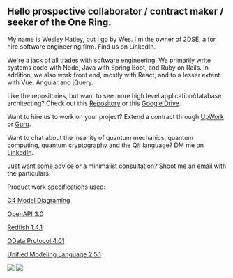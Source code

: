## Hello prospective collaborator / contract maker / seeker of the One Ring.

My name is Wesley Hatley, but I go by Wes. I'm the owner of 2DSE, a for hire software engineering firm. Find us on LinkedIn.

We're a jack of all trades with software engineering. We primarily write systems code with Node, Java with Spring Boot, and Ruby on Rails. In addition, we also work front end, mostly with React, and to a lesser extent with Vue, Angular and jQuery.

Like the repositories, but want to see more high level application/database architecting? Check out this [Repository](https://github.com/parallelam/ArchitectPortfolio) or this [Google Drive](https://drive.google.com/drive/folders/1RwszXnoVjbXo6oje_YAMoC6-HKbxRHim?usp=sharing).

Want to hire us to work on your project? Extend a contract through [UpWork](https://www.upwork.com/fl/weshatley) or [Guru](https://www.guru.com/freelancers/wesley-hatley).

Want to chat about the insanity of quantum mechanics, quantum computing, quantum cryptography and the Q# language? DM me on [LinkedIn](https://www.linkedin.com/in/wesley-hatley/).

Just want some advice or a minimalist consultation? Shoot me an [email](mailto:weshatley@gmail.com?subject=[GitHub%20Message]) with the particulars.

Product work specifications used:

[C4 Model Diagraming](https://c4model.com/#Abstractions)

[OpenAPI 3.0](https://swagger.io/specification/)

[Redfish 1.4.1](https://www.dmtf.org/standards/redfish)

[OData Protocol 4.01](https://www.odata.org/documentation/)

[Unified Modeling Language 2.5.1](https://www.omg.org/spec/UML/)

![](https://github-readme-stats.vercel.app/api?username=parallelam&show_icons=true&count_private=true) ![](https://github-readme-stats.vercel.app/api/top-langs/?username=parallelam&layout=compact)

<!--
**parallelam/parallelam** is a ✨ _special_ ✨ repository because its `README.md` (this file) appears on your GitHub profile.

Here are some ideas to get you started:

- 🔭 I’m currently working on ...
- 🌱 I’m currently learning ...
- 👯 I’m looking to collaborate on ...
- 🤔 I’m looking for help with ...
- 💬 Ask me about ...
- 📫 How to reach me: ...
- 😄 Pronouns: ...
- ⚡ Fun fact: ...
-->
